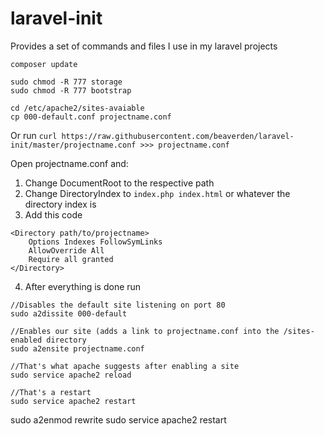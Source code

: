 # laravel-init
Provides a set of commands and files I use in my laravel projects

```
composer update

sudo chmod -R 777 storage
sudo chmod -R 777 bootstrap

```
```
cd /etc/apache2/sites-avaiable
cp 000-default.conf projectname.conf

```
Or run ` curl https://raw.githubusercontent.com/beaverden/laravel-init/master/projectname.conf >>> projectname.conf `

Open projectname.conf and:

1. Change DocumentRoot to the respective path
2. Change DirectoryIndex to `index.php index.html` or whatever the directory index is
3. Add this code

```
<Directory path/to/projectname>
	Options Indexes FollowSymLinks
	AllowOverride All
	Require all granted
</Directory>
```

4. After everything is done run 

```
//Disables the default site listening on port 80
sudo a2dissite 000-default

//Enables our site (adds a link to projectname.conf into the /sites-enabled directory
sudo a2ensite projectname.conf

//That's what apache suggests after enabling a site
sudo service apache2 reload

//That's a restart
sudo service apache2 restart
```

sudo a2enmod rewrite
sudo service apache2 restart

```
